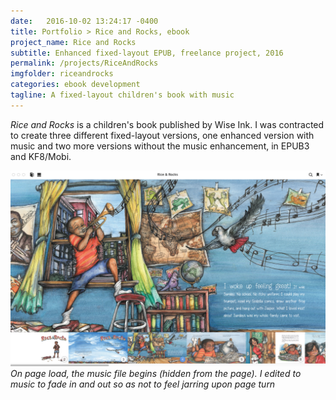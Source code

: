 ```yaml
---
date:   2016-10-02 13:24:17 -0400
title: Portfolio > Rice and Rocks, ebook
project_name: Rice and Rocks
subtitle: Enhanced fixed-layout EPUB, freelance project, 2016
permalink: /projects/RiceAndRocks
imgfolder: riceandrocks
categories: ebook development
tagline: A fixed-layout children's book with music
---
```

*Rice and Rocks* is a children's book published by Wise Ink. I was contracted to create three different fixed-layout versions, one enhanced version with music and two more versions without the music enhancement, in EPUB3 and KF8/Mobi.

![Opening spread of Rice and Rocks](../../img/riceandrocks/1-spread-and-toc.jpg)
*On page load, the music file begins (hidden from the page). I edited to music to fade in and out so as not to feel jarring upon page turn*